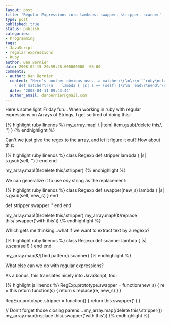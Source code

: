 ```yaml
---
layout: post
title: 'Regular Expressions into lambdas: swapper, stripper, scanner'
type: post
published: true
status: publish
categories:
- Programming
tags:
- JavaScript
- regular expressions
- Ruby
author: Dan Bernier
date: 2008-02-15 20:59:28.000000000 -05:00
comments:
- author: Dan Bernier
  content: "Here's another obvious use...a matcher:\r\n\r\n```ruby\nclass Regexp\r\n
    \ def matcher\r\n    lambda { |s| s =~ (self) }\r\n  end\r\nend\r\n```"
  date: '2008-04-11 09:43:44'
  author_email: danbernier@gmail.com
---
```


Here's some light Friday fun...  When working in ruby with regular expressions on Arrays of Strings, I get so tired of doing this:

{% highlight ruby linenos %}
my_array.map! { |item|
    item.gsub(/delete this/, '')
}
{% endhighlight %}

Can't we just give the regex to the array, and let it figure it out?  How about this:

{% highlight ruby linenos %}
class Regexp
   def stripper
      lambda { |s| s.gsub(self, '') }
   end
end

my_array.map!(&/delete this/.stripper)
{% endhighlight %}

We can generalize it to use _any_ string as the replacement:

{% highlight ruby linenos %}
class Regexp
   def swapper(new_s)
      lambda { |s| s.gsub(self, new_s) }
   end

   def stripper
      swapper ''
   end
end

my_array.map!(&/delete this/.stripper)
my_array.map!(&/replace this/.swapper('with this'))
{% endhighlight %}

Which gets me thinking...what if we want to extract text by a regexp?

{% highlight ruby linenos %}
class Regexp
   def scanner
      lambda { |s| s.scan(self) }
   end
end

my_array.map(&/[find pattern]/.scanner)
{% endhighlight %}

What else can we do with regular expressions?

As a bonus, this translates nicely into JavaScript, too:

{% highlight js linenos %}
RegExp.prototype.swapper = function(new_s) {
   re = this
   return function(s) {
      return s.replace(re, new_s)
   }
}

RegExp.prototype.stripper = function() {
   return this.swapper('')
}

// Don't forget those closing parens...
my_array.map(/delete this/.stripper())
my_array.map(/replace this/.swapper('with this'))
{% endhighlight %}
